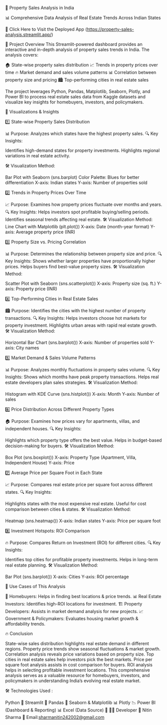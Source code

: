 🏡 Property Sales Analysis in India 

📊 Comprehensive Data Analysis of Real Estate Trends Across Indian States

🔗 Click Here to Visit the Deployed App 
(https://property-sales-analysis.streamlit.app/)

📌 Project Overview
This Streamlit-powered dashboard provides an interactive and in-depth analysis of property sales trends in India. The analysis covers:

🏠 State-wise property sales distribution
📈 Trends in property prices over time
🔥 Market demand and sales volume patterns
📊 Correlation between property size and pricing
🏙️ Top-performing cities in real estate sales

The project leverages Python, Pandas, Matplotlib, Seaborn, Plotly, and Power BI to process real estate sales data from Kaggle datasets and visualize key insights for homebuyers, investors, and policymakers.

🎨 Visualizations & Insights

1️⃣ State-wise Property Sales Distribution

📊 Purpose: Analyzes which states have the highest property sales.
🔍 Key Insights:

Identifies high-demand states for property investments.
Highlights regional variations in real estate activity.

🛠 Visualization Method:

Bar Plot with Seaborn (sns.barplot)
Color Palette: Blues for better differentiation
X-axis: Indian states
Y-axis: Number of properties sold

2️⃣ Trends in Property Prices Over Time

📈 Purpose: Examines how property prices fluctuate over months and years.
🔍 Key Insights:
Helps investors spot profitable buying/selling periods.
Identifies seasonal trends affecting real estate.
🛠 Visualization Method:
Line Chart with Matplotlib (plt.plot())
X-axis: Date (month-year format)
Y-axis: Average property price (INR)

3️⃣ Property Size vs. Pricing Correlation

📊 Purpose: Determines the relationship between property size and price.
🔍 Key Insights:
Shows whether larger properties have proportionally higher prices.
Helps buyers find best-value property sizes.
🛠 Visualization Method:

Scatter Plot with Seaborn (sns.scatterplot())
X-axis: Property size (sq. ft.)
Y-axis: Property price (INR)

4️⃣ Top-Performing Cities in Real Estate Sales

🏙️ Purpose: Identifies the cities with the highest number of property transactions.
🔍 Key Insights:
Helps investors choose hot markets for property investment.
Highlights urban areas with rapid real estate growth.
🛠 Visualization Method:

Horizontal Bar Chart (sns.barplot())
X-axis: Number of properties sold
Y-axis: City names

5️⃣ Market Demand & Sales Volume Patterns

📊 Purpose: Analyzes monthly fluctuations in property sales volume.
🔍 Key Insights: Shows which months have peak property transactions.
Helps real estate developers plan sales strategies.
🛠 Visualization Method:

Histogram with KDE Curve (sns.histplot())
X-axis: Month
Y-axis: Number of sales

6️⃣ Price Distribution Across Different Property Types

🏠 Purpose: Examines how prices vary for apartments, villas, and independent houses.
🔍 Key Insights:

Highlights which property type offers the best value.
Helps in budget-based decision-making for buyers.
🛠 Visualization Method:

Box Plot (sns.boxplot())
X-axis: Property Type (Apartment, Villa, Independent House)
Y-axis: Price

7️⃣ Average Price per Square Foot in Each State

📈 Purpose: Compares real estate price per square foot across different states.
🔍 Key Insights:

Highlights states with the most expensive real estate.
Useful for cost comparison between cities & states.
🛠 Visualization Method:

Heatmap (sns.heatmap())
X-axis: Indian states
Y-axis: Price per square foot

8️⃣ Investment Hotspots: ROI Comparison

🔥 Purpose: Compares Return on Investment (ROI) for different cities.
🔍 Key Insights:

Identifies top cities for profitable property investments.
Helps in long-term real estate planning.
🛠 Visualization Method:

Bar Plot (sns.barplot())
X-axis: Cities
Y-axis: ROI percentage

📌 Use Cases of This Analysis

🏡 Homebuyers: Helps in finding best locations & price trends.
📊 Real Estate Investors: Identifies high-ROI locations for investment.
🏗️ Property Developers: Assists in market demand analysis for new projects.
📈 Government & Policymakers: Evaluates housing market growth & affordability trends.



🔥 Conclusion

State-wise sales distribution highlights real estate demand in different regions.
Property price trends show seasonal fluctuations & market growth.
Correlation analysis reveals price variations based on property size.
Top cities in real estate sales help investors pick the best markets.
Price per square foot analysis assists in cost comparison for buyers.
ROI analysis helps in selecting profitable investment locations.
This comprehensive analysis serves as a valuable resource for homebuyers, investors, and policymakers in understanding India’s evolving real estate market.

🛠️ Technologies Used :

Python 🐍
Streamlit 🎈
Pandas 🏪
Seaborn & Matplotlib 📊
Plotly 📉
Power BI (Dashboard & Reporting) 📊
Excel (Data Source) 📑
👨‍💻 Developer
👤 Nitin Sharma
📧 Email:sharmanitin242002@gmail.com
